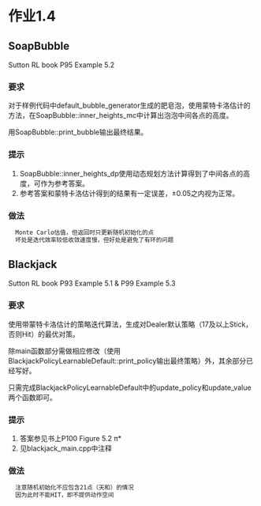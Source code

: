 # 作业1.4
## SoapBubble
  Sutton RL book P95 Example 5.2
### 要求
  对于样例代码中default_bubble_generator生成的肥皂泡，使用蒙特卡洛估计的方法，在SoapBubble::inner_heights_mc中计算出泡泡中间各点的高度。

用SoapBubble::print_bubble输出最终结果。
### 提示
  1. SoapBubble::inner_heights_dp使用动态规划方法计算得到了中间各点的高度，可作为参考答案。
  2. 参考答案和蒙特卡洛估计得到的结果有一定误差，±0.05之内视为正常。
### 做法
```txt
  Monte Carlo估值，但返回时只更新随机初始化的点
  坏处是迭代效率较低收敛速度慢，但好处是避免了有环的问题
```

## Blackjack
  Sutton RL book P93 Example 5.1 & P99 Example 5.3
### 要求
  使用带蒙特卡洛估计的策略迭代算法，生成对Dealer默认策略（17及以上Stick，否则Hit）的最优对策。

  除main函数部分需做相应修改（使用BlackjackPolicyLearnableDefault::print_policy输出最终策略）外，其余部分已经写好。

  只需完成BlackjackPolicyLearnableDefault中的update_policy和update_value两个函数即可。
### 提示
  1. 答案参见书上P100 Figure 5.2 π*
  2. 见blackjack_main.cpp中注释
### 做法
```txt
  注意随机初始化不应包含21点（天和）的情况
  因为此时不能HIT，即不提供动作空间
```